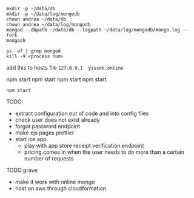 ```
mkdir -p ~/data/db
mkdir -p ~/data/log/mongodb
chown andrea ~/data/db
chown andrea ~/data/log/mongodb
mongod --dbpath ~/data/db --logpath ~/data/log/mongodb/mongo.log --fork
mongosh

ps -ef | grep mongod
kill -9 <process num>
```

add this to hosts file 
`127.0.0.1	yissok.online`


npm start
npm start
npm start
npm start

`npm start`

TODO:
- extract configuration out of code and into config files
- check user does not exist already
- forgot password endpoint
- make ejs pages prettier
- start ios app
  - play with app store receipt verification endpoint
  - pricing comes in when the user needs to do more than a certain number of requests


TODO grave:
- make it work with online mongo
- host on aws through cloudformation
